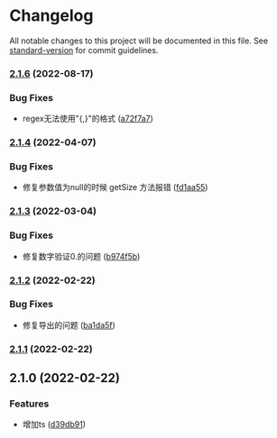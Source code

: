 # Changelog

All notable changes to this project will be documented in this file. See [standard-version](https://github.com/conventional-changelog/standard-version) for commit guidelines.

### [2.1.6](https://github.com/Ysll233/form-validator/compare/v2.1.4...v2.1.6) (2022-08-17)


### Bug Fixes

* regex无法使用"{,}"的格式 ([a72f7a7](https://github.com/Ysll233/form-validator/commit/a72f7a78cf948e87d812096086785a479cfe69bb))

### [2.1.4](https://github.com/Ysll233/form-validator/compare/v2.1.3...v2.1.4) (2022-04-07)


### Bug Fixes

* 修复参数值为null的时候 getSize 方法报错 ([fd1aa55](https://github.com/Ysll233/form-validator/commit/fd1aa55f75824a21cd2274955bb01c7b75b5b795))

### [2.1.3](https://github.com/Ysll233/form-validator/compare/v2.1.2...v2.1.3) (2022-03-04)


### Bug Fixes

* 修复数字验证0.的问题 ([b974f5b](https://github.com/Ysll233/form-validator/commit/b974f5b45a4698ddb9eee914fd742463f45305bd))

### [2.1.2](https://github.com/Ysll233/form-validator/compare/v2.1.1...v2.1.2) (2022-02-22)


### Bug Fixes

* 修复导出的问题 ([ba1da5f](https://github.com/Ysll233/form-validator/commit/ba1da5f9676a937fcc41c403501b353a7b46cd25))

### [2.1.1](https://github.com/Ysll233/form-validator/compare/v2.1.0...v2.1.1) (2022-02-22)

## 2.1.0 (2022-02-22)


### Features

* 增加ts ([d39db91](https://github.com/Ysll233/form-validator/commit/d39db91092539929cb6eec4c4d7ee3ffe4aa0456))
